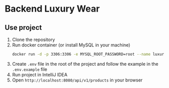 # Backend Luxury Wear

## Use project

1. Clone the repository
2. Run docker container (or install MySQL in your machine)
   ```bash
   docker run -d -p 3306:3306 -e MYSQL_ROOT_PASSWORD=root --name luxurywear_db mysql
   ```
3. Create `.env` file in the root of the project and follow the example in the `.env.example` file
4. Run project in IntelliJ IDEA
5. Open `http://localhost:8080/api/v1/products` in your browser